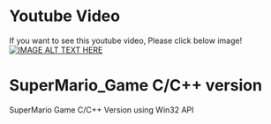 
# Youtube Video
If you want to see this youtube video, Please click below image!
[![IMAGE ALT TEXT HERE](https://img.youtube.com/vi/_HX0qRxo9Gg/maxresdefault.jpg)](https://www.youtube.com/watch?v=_HX0qRxo9Gg)

# SuperMario_Game C/C++ version
SuperMario Game C/C++ Version using Win32 API
